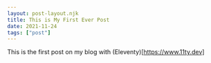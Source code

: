 ```yaml
---
layout: post-layout.njk
title: This is My First Ever Post
date: 2021-11-24
tags: ["post"]
---
```


<!-- Excerpt Start -->

This is the first post on my blog with (Eleventy)[https://www.11ty.dev]

<!-- Excerpt End -->
